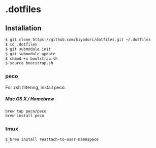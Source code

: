 # .dotfiles

## Installation

```bash
$ git clone https://github.com/kiyodori/dotfiles.git ~/.dotfiles
$ cd .dotfiles
$ git submodule init
$ git submodule update
$ chmod +x bootstrap.sh
$ source bootstrap.sh
```

### peco

For zsh filtering, install peco.

##### Mac OS X / Homebrew

```bash
brew tap peco/peco
brew install peco
```

### tmux

````bash
$ brew install reattach-to-user-namespace
```
